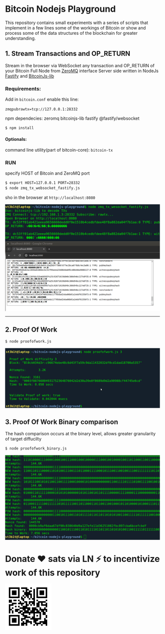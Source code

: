 # Bitcoin Nodejs Playground

This repository contains small experiments with a series of scripts that implement in a few lines some of the workings of Bitcoin or show and process some of the data structures of the blockchain for greater understanding.


## 1. Stream Transactions and OP_RETURN

Stream in the browser via WebSocket any transaction and OP_RETURN of your Bitcoin Full Node from [ZeroMQ](https://github.com/zeromq/zeromq.js/) interface
Server side written in NodeJs [Fastify](https://github.com/fastify) and [BitcoinJs-lib](https://github.com/bitcoinjs/bitcoinjs-lib)

### Requirements:
Add in `bitcoin.conf` enable this line:

`zmqpubrawtx=tcp://127.0.0.1:28332`

npm dependecies: zeromq bitcoinjs-lib fastify @fastify/websocket

```bash
$ npm install
```

#### Optionals:
command line utility(part of bitcoin-core): `bitcoin-tx`

### RUN
specify HOST of Bitcoin and ZeroMQ port

```bash
$ export HOST=127.0.0.1 PORT=28332
$ node zmq_tx_websocket_fastify.js
```

sho in the browser at `http://localhost:8080`

![](images/zmq_tx_wesocket_fastify.gif)

---

## 2. Proof Of Work

```bash
$ node proofofwork.js
```

![](images/proofofwork.gif)

## 3. Proof Of Work Binary comparison

The hash comparison occurs at the binary level, allows greater granularity of target diffucilty

```bash
$ node proofofwork_binary.js
```

![](images/proofofwork_binary.gif)

# Donate ❤️ sats via LN ⚡ to incentivize work of this repository

[![image](https://raw.githubusercontent.com/st3b1t/st3b1t/main/donate.png)](https://getalby.com/p/st3b1t)

